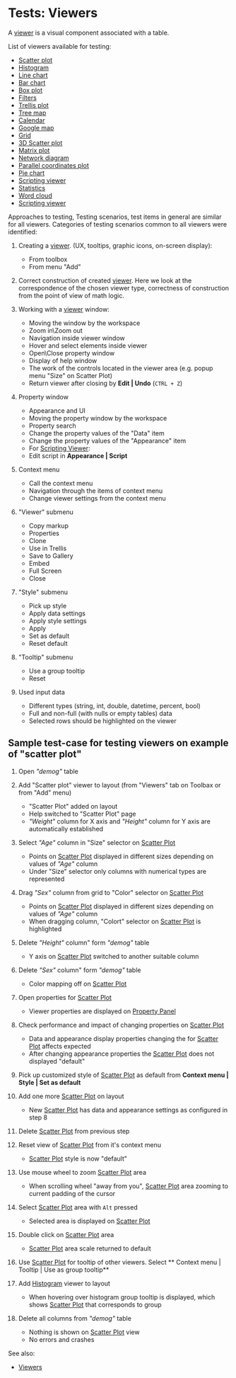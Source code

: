 <!-- TITLE: Tests: Viewers -->
<!-- SUBTITLE: -->

# Tests: Viewers

A [viewer](../viewers.md) is a visual component associated with a table.

List of viewers available for testing:

* [Scatter plot](../viewers/scatter-plot.md)
* [Histogram](../viewers/histogram.md)
* [Line chart](../viewers/line-chart.md)
* [Bar chart](../viewers/bar-chart.md)
* [Box plot](../viewers/box-plot.md)
* [Filters](../viewers/filters.md)
* [Trellis plot](../viewers/trellis-plot.md)
* [Tree map](../viewers/tree-map.md)
* [Calendar](../viewers/calendar.md)
* [Google map](../viewers/google-map.md)
* [Grid](../viewers/grid.md)
* [3D Scatter plot](../viewers/3d-scatter-plot.md)
* [Matrix plot](../viewers/matrix-plot.md)
* [Network diagram](../viewers/network-diagram.md)
* [Parallel coordinates plot](../viewers/pc-plot.md)
* [Pie chart](../viewers/pie-chart.md)
* [Scripting viewer](../viewers/scripting-viewer.md)
* [Statistics](../viewers/statistics.md)
* [Word cloud](../viewers/word-cloud.md)
* [Scripting viewer](../viewers/scripting-viewer.md)

Approaches to testing, Testing scenarios, test items in general are similar for all viewers. Categories of testing
scenarios common to all viewers were identified:

1. Creating a [viewer](../viewers.md). (UX, tooltips, graphic icons, on-screen display):

    * From toolbox
    * From menu "Add"

2. Correct construction of created [viewer](../viewers.md). Here we look at the correspondence of the chosen viewer
   type, correctness of construction from the point of view of math logic.

3. Working with a [viewer](../viewers.md) window:

    * Moving the window by the workspace
    * Zoom in\Zoom out
    * Navigation inside viewer window
    * Hover and select elements inside viewer
    * Open\Close property window
    * Display of help window
    * The work of the controls located in the viewer area (e.g. popup menu "Size" on Scatter Plot)
    * Return viewer after closing by **Edit | Undo** (```CTRL + Z```)

4. Property window

    * Appearance and UI
    * Moving the property window by the workspace
    * Property search
    * Change the property values of the "Data" item
    * Change the property values of the "Appearance" item
    * For [Scripting Viewer](../viewers/scripting-viewer.md):
    * Edit script in **Appearance | Script**

5. Context menu

    * Call the context menu
    * Navigation through the items of context menu
    * Change viewer settings from the context menu

6. "Viewer" submenu

    * Copy markup
    * Properties
    * Clone
    * Use in Trellis
    * Save to Gallery
    * Embed
    * Full Screen
    * Close

7. "Style" submenu

    * Pick up style
    * Apply data settings
    * Apply style settings
    * Apply
    * Set as default
    * Reset default

8. "Tooltip" submenu

    * Use a group tooltip
    * Reset

9. Used input data

    * Different types  (string, int, double, datetime, percent, bool)
    * Full and non-full (with nulls or empty tables) data
    * Selected rows should be highlighted on the viewer

## Sample test-case for testing viewers on example of "scatter plot"

1. Open *"demog"* table

2. Add "Scatter plot" viewer to layout (from "Viewers" tab on Toolbax or from "Add" menu)

    * "Scatter Plot" added on layout
    * Help switched to "Scatter Plot" page
    * *"Weight"* column for X axis and *"Height"* column for Y axis are automatically established

3. Select *"Age"* column in "Size" selector on [Scatter Plot](../viewers/scatter-plot.md)

    * Points on [Scatter Plot](../viewers/scatter-plot.md) displayed in different sizes depending on values ​​of *"Age"*
      column
    * Under "Size" selector only columns with numerical types are represented

4. Drag *"Sex"* column from grid to "Color" selector on [Scatter Plot](../viewers/scatter-plot.md)

    * Points on [Scatter Plot](../viewers/scatter-plot.md) displayed in different sizes depending on values ​​of *"Age"*
      column
    * When dragging column, "Colort" selector on [Scatter Plot](../viewers/scatter-plot.md)
      is highlighted

5. Delete *"Height"* column" form *"demog"* table

    * Y axis on [Scatter Plot](../viewers/scatter-plot.md) switched to another suitable column

6. Delete *"Sex"* column" form *"demog"* table

    * Color mapping off on [Scatter Plot](../viewers/scatter-plot.md)

7. Open properties for [Scatter Plot](../viewers/scatter-plot.md)

    * Viewer properties are displayed on [Property Panel](../../overview/navigation.md#properties)

8. Check performance and impact of changing properties on [Scatter Plot](../viewers/scatter-plot.md)

    * Data and appearance display properties changing the for  [Scatter Plot](../viewers/scatter-plot.md) affects
      expected
    * After changing appearance properties the [Scatter Plot](../viewers/scatter-plot.md)
      does not displayed "default"

9. Pick up customized style of [Scatter Plot](../viewers/scatter-plot.md) as default from **Context menu | Style | Set
   as default**

10. Add one more [Scatter Plot](../viewers/scatter-plot.md) on layout

    * New [Scatter Plot](../viewers/scatter-plot.md) has data and appearance settings as configured in step 8

11. Delete [Scatter Plot](../viewers/scatter-plot.md) from previous step

12. Reset view of [Scatter Plot](../viewers/scatter-plot.md) from it's context menu

    * [Scatter Plot](../viewers/scatter-plot.md) style is now "default"

13. Use mouse wheel to zoom [Scatter Plot](../viewers/scatter-plot.md) area

    * When scrolling wheel "away from you", [Scatter Plot](../viewers/scatter-plot.md) area zooming to current padding
      of the cursor

14. Select [Scatter Plot](../viewers/scatter-plot.md) area with ```Alt``` pressed

    * Selected area is displayed on [Scatter Plot](../viewers/scatter-plot.md)

15. Double click on [Scatter Plot](../viewers/scatter-plot.md) area

    * [Scatter Plot](../viewers/scatter-plot.md) area scale returned to default

16. Use [Scatter Plot](../viewers/scatter-plot.md) for tooltip of other viewers. Select **
    Context menu | Tooltip | Use as group tooltip**

17. Add [Histogram](../viewers/histogram.md) viewer to layout

    * When hovering over histogram group tooltip is displayed, which shows [Scatter Plot](../viewers/scatter-plot.md)
      that corresponds to group

18. Delete all columns from *"demog"* table

    * Nothing is shown on [Scatter Plot](../viewers/scatter-plot.md) view
    * No errors and crashes

See also:

* [Viewers](../viewers.md)
